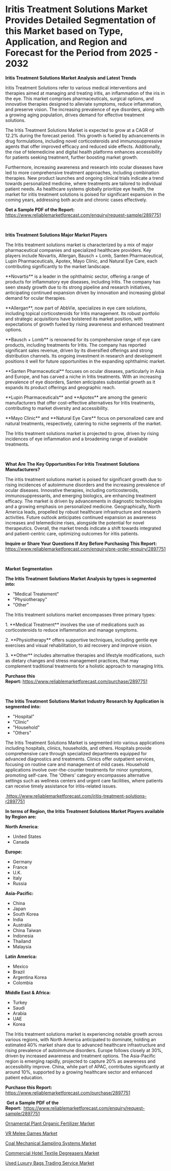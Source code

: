 <p><h1>Iritis Treatment Solutions Market Provides Detailed Segmentation of this Market based on Type, Application, and Region and Forecast for the Period from 2025 - 2032</h1></p><p><strong>Iritis Treatment Solutions Market Analysis and Latest Trends</strong></p>
<p><p>Iritis Treatment Solutions refer to various medical interventions and therapies aimed at managing and treating iritis, an inflammation of the iris in the eye. This market comprises pharmaceuticals, surgical options, and innovative therapies designed to alleviate symptoms, reduce inflammation, and preserve vision. The increasing prevalence of eye disorders, along with a growing aging population, drives demand for effective treatment solutions.</p><p>The Iritis Treatment Solutions Market is expected to grow at a CAGR of 12.2% during the forecast period. This growth is fueled by advancements in drug formulations, including novel corticosteroids and immunosuppressive agents that offer improved efficacy and reduced side effects. Additionally, the rise of telemedicine and digital health platforms enhances accessibility for patients seeking treatment, further boosting market growth.</p><p>Furthermore, increasing awareness and research into ocular diseases have led to more comprehensive treatment approaches, including combination therapies. New product launches and ongoing clinical trials indicate a trend towards personalized medicine, where treatments are tailored to individual patient needs. As healthcare systems globally prioritize eye health, the market for iritis treatment solutions is poised for significant expansion in the coming years, addressing both acute and chronic cases effectively.</p></p>
<p><strong>Get a Sample PDF of the Report:&nbsp;</strong> <a href="https://www.reliablemarketforecast.com/enquiry/request-sample/2897751?utm_campaign=1097&utm_medium=2&utm_source=Github&utm_content=ia&utm_term=15032025&utm_id=iritis-treatment-solutions">https://www.reliablemarketforecast.com/enquiry/request-sample/2897751</a></p>
<p>&nbsp;</p>
<p><strong>Iritis Treatment Solutions Major Market Players</strong></p>
<p><p>The Iritis treatment solutions market is characterized by a mix of major pharmaceutical companies and specialized healthcare providers. Key players include Novartis, Allergan, Bausch + Lomb, Santen Pharmaceutical, Lupin Pharmaceuticals, Apotex, Mayo Clinic, and Natural Eye Care, each contributing significantly to the market landscape.</p><p>**Novartis** is a leader in the ophthalmic sector, offering a range of products for inflammatory eye diseases, including Iritis. The company has seen steady growth due to its strong pipeline and research initiatives, anticipating continued expansion driven by innovation and increasing global demand for ocular therapies.</p><p>**Allergan**, now part of AbbVie, specializes in eye care solutions, including topical corticosteroids for Iritis management. Its robust portfolio and strategic acquisitions have bolstered its market position, with expectations of growth fueled by rising awareness and enhanced treatment options.</p><p>**Bausch + Lomb** is renowned for its comprehensive range of eye care products, including treatments for Iritis. The company has reported significant sales revenue, driven by its diversified offerings and strong distribution channels. Its ongoing investment in research and development positions it well for future opportunities in the expanding ophthalmic market.</p><p>**Santen Pharmaceutical** focuses on ocular diseases, particularly in Asia and Europe, and has carved a niche in Iritis treatments. With an increasing prevalence of eye disorders, Santen anticipates substantial growth as it expands its product offerings and geographic reach.</p><p>**Lupin Pharmaceuticals** and **Apotex** are among the generic manufacturers that offer cost-effective alternatives for Iritis treatments, contributing to market diversity and accessibility.</p><p>**Mayo Clinic** and **Natural Eye Care** focus on personalized care and natural treatments, respectively, catering to niche segments of the market. </p><p>The Iritis treatment solutions market is projected to grow, driven by rising incidences of eye inflammation and a broadening range of available treatments.</p></p>
<p>&nbsp;</p>
<p><strong>What Are The Key Opportunities For Iritis Treatment Solutions Manufacturers?</strong></p>
<p><p>The iritis treatment solutions market is poised for significant growth due to rising incidences of autoimmune disorders and the increasing prevalence of ocular diseases. Innovative therapies, including corticosteroids, immunosuppressants, and emerging biologics, are enhancing treatment efficacy. The market is driven by advancements in diagnostic technologies and a growing emphasis on personalized medicine. Geographically, North America leads, propelled by robust healthcare infrastructure and research activities. Future outlook anticipates continued expansion as awareness increases and telemedicine rises, alongside the potential for novel therapeutics. Overall, the market trends indicate a shift towards integrated and patient-centric care, optimizing outcomes for iritis patients.</p></p>
<p><strong>Inquire or Share Your Questions If Any Before Purchasing This Report:</strong> <a href="https://www.reliablemarketforecast.com/enquiry/pre-order-enquiry/2897751?utm_campaign=1097&utm_medium=2&utm_source=Github&utm_content=ia&utm_term=15032025&utm_id=iritis-treatment-solutions">https://www.reliablemarketforecast.com/enquiry/pre-order-enquiry/2897751</a></p>
<p>&nbsp;</p>
<p><strong>Market Segmentation</strong></p>
<p><strong>The Iritis Treatment Solutions Market Analysis by types is segmented into:</strong></p>
<p><ul><li>"Medical Treatement"</li><li>"Physiotherapy"</li><li>"Other"</li></ul></p>
<p><p>The Iritis treatment solutions market encompasses three primary types: </p><p>1. **Medical Treatment** involves the use of medications such as corticosteroids to reduce inflammation and manage symptoms. </p><p>2. **Physiotherapy** offers supportive techniques, including gentle eye exercises and visual rehabilitation, to aid recovery and improve vision. </p><p>3. **Other** includes alternative therapies and lifestyle modifications, such as dietary changes and stress management practices, that may complement traditional treatments for a holistic approach to managing Iritis.</p></p>
<p><strong>Purchase this Report:&nbsp;</strong><a href="https://www.reliablemarketforecast.com/purchase/2897751?utm_campaign=1097&utm_medium=2&utm_source=Github&utm_content=ia&utm_term=15032025&utm_id=iritis-treatment-solutions">https://www.reliablemarketforecast.com/purchase/2897751</a></p>
<p>&nbsp;</p>
<p><strong>The Iritis Treatment Solutions Market Industry Research by Application is segmented into:</strong></p>
<p><ul><li>"Hospital"</li><li>"Clinic"</li><li>"Household"</li><li>"Others"</li></ul></p>
<p><p>The Iritis Treatment Solutions Market is segmented into various applications including hospitals, clinics, households, and others. Hospitals provide comprehensive care through specialized departments equipped for advanced diagnostics and treatments. Clinics offer outpatient services, focusing on routine care and management of mild cases. Household applications involve over-the-counter treatments for minor symptoms, promoting self-care. The 'Others' category encompasses alternative settings such as wellness centers and urgent care facilities, where patients can receive timely assistance for iritis-related issues.</p></p>
<p><a href="https://www.reliablemarketforecast.com/iritis-treatment-solutions-r2897751?utm_campaign=1097&utm_medium=2&utm_source=Github&utm_content=ia&utm_term=15032025&utm_id=iritis-treatment-solutions">&nbsp;https://www.reliablemarketforecast.com/iritis-treatment-solutions-r2897751</a></p>
<p><strong>In terms of Region, the Iritis Treatment Solutions Market Players available by Region are:</strong></p>
<p>
    <p> <strong> North America: </strong>
        <ul>
            <li>United States</li>
            <li>Canada</li>
        </ul>
        </p> 
    <p> <strong> Europe: </strong>
        <ul>
            <li>Germany</li>
            <li>France</li>
            <li>U.K.</li>
            <li>Italy</li>
            <li>Russia</li>
        </ul>
        </p> 
    <p> <strong> Asia-Pacific: </strong>
        <ul>
            <li>China</li>
            <li>Japan</li>
            <li>South Korea</li>
            <li>India</li>
            <li>Australia</li>
            <li>China Taiwan</li>
            <li>Indonesia</li>
            <li>Thailand</li>
            <li>Malaysia</li>
        </ul>
        </p> 
    <p> <strong> Latin America: </strong>
        <ul>
            <li>Mexico</li>
            <li>Brazil</li>
            <li>Argentina Korea</li>
            <li>Colombia</li>
        </ul>
        </p> 
    <p> <strong> Middle East & Africa: </strong>
        <ul>
            <li>Turkey</li>
            <li>Saudi</li>
            <li>Arabia</li>
            <li>UAE</li>
            <li>Korea</li>
        </ul>
    </p>
    </p>
<p><p>The Iritis treatment solutions market is experiencing notable growth across various regions, with North America anticipated to dominate, holding an estimated 40% market share due to advanced healthcare infrastructure and rising prevalence of autoimmune disorders. Europe follows closely at 30%, driven by increased awareness and treatment options. The Asia-Pacific region is emerging rapidly, projected to capture 20% as awareness and accessibility improve. China, while part of APAC, contributes significantly at around 10%, supported by a growing healthcare sector and enhanced patient education.</p></p>
<p><strong>Purchase this Report: </strong><a href="https://www.reliablemarketforecast.com/purchase/2897751?utm_campaign=1097&utm_medium=2&utm_source=Github&utm_content=ia&utm_term=15032025&utm_id=iritis-treatment-solutions">https://www.reliablemarketforecast.com/purchase/2897751</a></p>
<p>&nbsp;<strong>Get a Sample PDF of the Report:&nbsp;&nbsp;</strong><a href="https://www.reliablemarketforecast.com/enquiry/request-sample/2897751?utm_campaign=1097&utm_medium=2&utm_source=Github&utm_content=ia&utm_term=15032025&utm_id=iritis-treatment-solutions">https://www.reliablemarketforecast.com/enquiry/request-sample/2897751</a></p>
<p><strong></strong></p>
<p><p><a href="https://github.com/motanafraxer/Market-Research-Report-List-1/blob/main/ornamental-plant-organic-fertilizer-market.md?utm_campaign=1097&utm_medium=2&utm_source=Github&utm_content=ia&utm_term=15032025&utm_id=iritis-treatment-solutions">Ornamental Plant Organic Fertilizer Market</a></p><p><a href="https://github.com/oshodikurc/Market-Research-Report-List-1/blob/main/vr-melee-games-market.md?utm_campaign=1097&utm_medium=2&utm_source=Github&utm_content=ia&utm_term=15032025&utm_id=iritis-treatment-solutions">VR Melee Games Market</a></p><p><a href="https://github.com/ajegiobitsa/Market-Research-Report-List-1/blob/main/coal-mechanical-sampling-systems-market.md?utm_campaign=1097&utm_medium=2&utm_source=Github&utm_content=ia&utm_term=15032025&utm_id=iritis-treatment-solutions">Coal Mechanical Sampling Systems Market</a></p><p><a href="https://github.com/efialiurca/Market-Research-Report-List-1/blob/main/commercial-hotel-textile-degreasers-market.md?utm_campaign=1097&utm_medium=2&utm_source=Github&utm_content=ia&utm_term=15032025&utm_id=iritis-treatment-solutions">Commercial Hotel Textile Degreasers Market</a></p><p><a href="https://github.com/bramsklizas/Market-Research-Report-List-1/blob/main/used-luxury-bags-trading-service-market.md?utm_campaign=1097&utm_medium=2&utm_source=Github&utm_content=ia&utm_term=15032025&utm_id=iritis-treatment-solutions">Used Luxury Bags Trading Service Market</a></p></p>